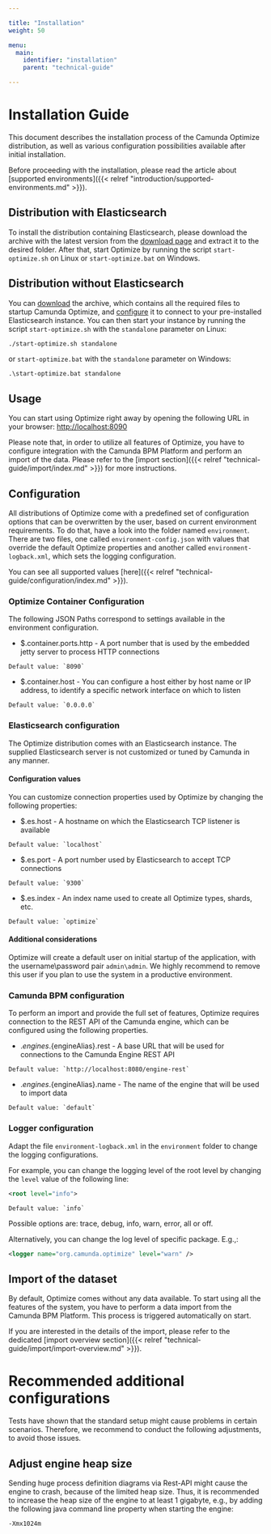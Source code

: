 ```yaml
---

title: "Installation"
weight: 50

menu:
  main:
    identifier: "installation"
    parent: "technical-guide"

---
```


# Installation Guide

This document describes the installation process of the Camunda Optimize distribution, as well as various configuration possibilities available after initial installation. 

Before proceeding with the installation, please read the article about [supported environments]({{< relref "introduction/supported-environments.md" >}}).

## Distribution with Elasticsearch

To install the distribution containing Elasticsearch, please download the archive with the latest version from the [download page](/enterprise/download/#camunda-optimize) and extract it to the desired folder. After that, start Optimize by running the script `start-optimize.sh` on Linux or `start-optimize.bat` on Windows. 

## Distribution without Elasticsearch 

You can [download](https://docs.camunda.org/enterprise/download/#camunda-optimize) the archive, which contains all the required files to startup Camunda Optimize, and [configure](#elasticsearch-configuration) it to connect to your pre-installed Elasticsearch instance. You can then start your instance by running the script `start-optimize.sh` with the `standalone` parameter on Linux:
```bash
./start-optimize.sh standalone
```
or `start-optimize.bat` with the `standalone` parameter on Windows:
```batch
.\start-optimize.bat standalone
```

## Usage

You can start using Optimize right away by opening the following URL in your browser: [http://localhost:8090](http://localhost:8090)

Please note that, in order to utilize all features of Optimize, you have to configure integration with the Camunda BPM Platform and perform an import of the data. Please refer to the [import section]({{< relref "technical-guide/import/index.md" >}}) for more instructions.

## Configuration

All distributions of Optimize come with a predefined set of configuration options that can be overwritten by the user, based on current environment requirements. To do that, have a look into the folder named `environment`. There are two files, one called `environment-config.json` with values that override the default Optimize properties and another called `environment-logback.xml`, which sets the logging configuration.

You can see all supported values [here]({{< relref "technical-guide/configuration/index.md" >}}).

### Optimize Container Configuration

The following JSON Paths correspond to settings available in the environment configuration.

* $.container.ports.http - A port number that is used by the embedded jetty server to process HTTP connections
```
Default value: `8090`
```

* $.container.host - You can configure a host either by host name or IP address, to identify a specific network interface on which to listen
```
Default value: `0.0.0.0`
```

### Elasticsearch configuration

The Optimize distribution comes with an Elasticsearch instance. The supplied Elasticsearch server is not customized or tuned by Camunda in any manner. 

#### Configuration values 

You can customize connection properties used by Optimize by changing the following properties:

* $.es.host - A hostname on which the Elasticsearch TCP listener is available
```
Default value: `localhost`
```

* $.es.port - A port number used by Elasticsearch to accept TCP connections
```
Default value: `9300`
```

* $.es.index - An index name used to create all Optimize types, shards, etc.
```
Default value: `optimize`
```

#### Additional considerations 

Optimize will create a default user on initial startup of the application, with the username\password pair `admin\admin`. We highly recommend to remove this user if you plan to use the system in a productive environment.

### Camunda BPM configuration

To perform an import and provide the full set of features, Optimize requires connection to the REST API of the Camunda engine, which can be configured using the following properties. 

* $.engines.${engineAlias}.rest - A base URL that will be used for connections to the Camunda Engine REST API
```
Default value: `http://localhost:8080/engine-rest`
```

* $.engines.${engineAlias}.name - The name of the engine that will be used to import data
```
Default value: `default`
```

### Logger configuration

Adapt the file `environment-logback.xml` in the `environment` folder to change the logging configurations. 

For example, you can change the logging level of the root level by changing the `level` value of the following line:
```xml
<root level="info">
```
```
Default value: `info`
```

Possible options are: trace, debug, info, warn, error, all or off.

Alternatively, you can change the log level of specific package. E.g.,:
```xml
<logger name="org.camunda.optimize" level="warn" />
```

## Import of the dataset

By default, Optimize comes without any data available. To start using all the features of the system, you have to perform a data import from the Camunda BPM Platform. This process is triggered automatically on start.

If you are interested in the details of the import, please refer to the dedicated [import overview section]({{< relref "technical-guide/import/import-overview.md" >}}).

# Recommended additional configurations

Tests have shown that the standard setup might cause problems in certain scenarios. Therefore, we recommend to conduct the following adjustments, to avoid those issues.

## Adjust engine heap size

Sending huge process definition diagrams via Rest-API might cause the engine to crash, because of the limited heap size. Thus, it is recommended to increase the heap size of the engine to at least 1 gigabyte, e.g., by adding the following java command line property when starting the engine: 
```bash
-Xmx1024m
```

